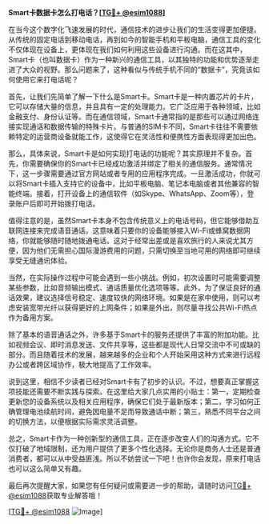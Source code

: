 **Smart卡数据卡怎么打电话？[[TG💪+ @esim1088](https://t.me/s/esim1088)]**

在当今这个数字化飞速发展的时代，通信技术的进步让我们的生活变得更加便捷。从传统的固定电话到移动电话，再到如今的智能手机和平板电脑，通信工具的变化不仅体现在设备上，更体现在我们如何利用这些设备进行沟通。而在这其中，Smart卡（也叫数据卡）作为一种新兴的通信工具，以其独特的功能和优势逐渐走进了大众的视野。那么问题来了，这种看似与传统手机不同的“数据卡”，究竟该如何使用它来打电话呢？

首先，让我们先简单了解一下什么是Smart卡。Smart卡是一种内置芯片的卡片，它可以存储大量的信息，并且具有一定的处理能力。它广泛应用于各种领域，比如金融支付、身份认证等。而在通信领域，Smart卡通常指的是那些可以通过网络连接实现通话和数据传输的特殊卡片。与普通的SIM卡不同，Smart卡往往不需要依赖特定的运营商设备就能工作，这使得它在灵活性和便携性方面表现得更加出色。

那么，具体来说，Smart卡是如何实现打电话的功能呢？其实原理并不复杂。首先，你需要确保你的Smart卡已经成功激活并绑定了相关的通信服务。通常情况下，这一步骤需要通过官方网站或者专用的应用程序完成。一旦激活成功，你就可以将Smart卡插入支持它的设备中，比如平板电脑、笔记本电脑或者其他兼容的智能终端。接着，打开设备上的通信软件（如Skype、WhatsApp、Zoom等），登录账户后即可开始拨打电话。

值得注意的是，虽然Smart卡本身不包含传统意义上的电话号码，但它能够借助互联网连接来完成语音通话。这意味着只要你的设备能够接入Wi-Fi或蜂窝数据网络，你就能够随时随地拨通电话。这对于经常出差或是喜欢旅行的人来说尤其方便，因为他们无需担心国际漫游费用的问题，只需切换至当地可用的网络即可继续享受无缝通讯体验。

当然，在实际操作过程中可能会遇到一些小挑战。例如，初次设置时可能需要调整某些参数，比如音频输出模式、通话质量优化选项等等。此外，为了保证良好的通话效果，建议选择信号稳定、速度较快的网络环境。如果是在家中使用，则可以考虑安装宽带光纤以获得更好的上网条件；如果是外出，则尽量寻找公共Wi-Fi热点作为备用方案。

除了基本的语音通话之外，许多基于Smart卡的服务还提供了丰富的附加功能。比如视频会议、即时消息发送、文件共享等，这些都是现代人日常交流中不可或缺的部分。而且随着技术的发展，越来越多的企业和个人开始采用这种方式来进行远程办公或者跨区域协作，极大地提高了工作效率。

说到这里，相信不少读者已经对Smart卡有了初步的认识。不过，想要真正掌握这项技能还需要不断实践与探索。在这里给大家几点实用的小贴士：第一，定期检查更新您的设备系统以及相关应用程序，确保它们处于最新版本；第二，学习如何正确管理电池续航时间，避免因电量不足而导致通话中断；第三，熟悉不同平台之间的切换方法，以便根据实际需求灵活调整。

总之，Smart卡作为一种创新型的通信工具，正在逐步改变人们的沟通方式。它不仅打破了地域限制，还为用户提供了更多个性化选择。无论你是商务人士还是普通消费者，都可以从中受益匪浅。所以不妨尝试一下吧！也许你会发现，原来打电话也可以这么简单又有趣。

最后再次提醒大家，如果您有任何疑问或需要进一步的帮助，请随时访问[TG💪+ @esim1088](https://t.me/s/esim1088)获取专业解答哦！

[[TG💪+ @esim1088](https://t.me/s/esim1088) ![Image](https://i.postimg.cc/4NQfJmqS/Snipaste-2025-05-13-00-14-12.png)]